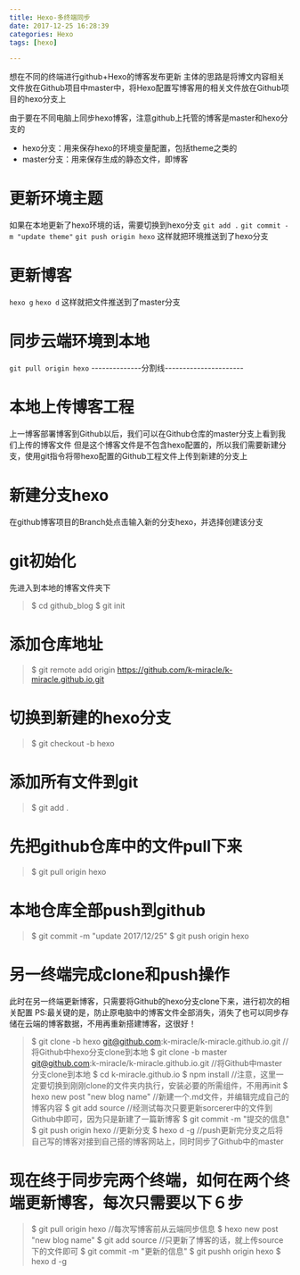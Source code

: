 ```yaml
---
title: Hexo-多终端同步
date: 2017-12-25 16:28:39
categories: Hexo
tags: [hexo]

---
```

想在不同的终端进行github+Hexo的博客发布更新
主体的思路是将博文内容相关文件放在Github项目中master中，将Hexo配置写博客用的相关文件放在Github项目的hexo分支上
<!--more-->

由于要在不同电脑上同步hexo博客，注意github上托管的博客是master和hexo分支的
* hexo分支：用来保存hexo的环境变量配置，包括theme之类的
* master分支：用来保存生成的静态文件，即博客

# 更新环境主题
如果在本地更新了hexo环境的话，需要切换到hexo分支
`git add .`
`git commit -m "update theme"`
`git push origin hexo`
这样就把环境推送到了hexo分支
# 更新博客
`hexo g`
`hexo d`
这样就把文件推送到了master分支
# 同步云端环境到本地
`git pull origin hexo`
--------------分割线----------------------
# 本地上传博客工程
上一博客部署博客到Github以后，我们可以在Github仓库的master分支上看到我们上传的博客文件
但是这个博客文件是不包含hexo配置的，所以我们需要新建分支，使用git指令将带hexo配置的Github工程文件上传到新建的分支上

# 新建分支hexo
在github博客项目的Branch处点击输入新的分支hexo，并选择创建该分支

# git初始化
先进入到本地的博客文件夹下
>$ cd github\_blog
>$ git init

# 添加仓库地址
>$ git remote add origin https://github.com/k-miracle/k-miracle.github.io.git

# 切换到新建的hexo分支
>$ git checkout -b hexo

# 添加所有文件到git
>$ git add .

# 先把github仓库中的文件pull下来
>$ git pull origin hexo 

# 本地仓库全部push到github
>$ git commit -m "update 2017/12/25"
>$ git push origin hexo

# 另一终端完成clone和push操作
此时在另一终端更新博客，只需要将Github的hexo分支clone下来，进行初次的相关配置
PS:最关键的是，防止原电脑中的博客文件全部消失，消失了也可以同步存储在云端的博客数据，不用再重新搭建博客，这很好！
>$ git clone -b hexo git@github.com:k-miracle/k-miracle.github.io.git  //将Github中hexo分支clone到本地
>$ git clone -b master git@github.com:k-miracle/k-miracle.github.io.git  //将Github中master分支clone到本地
>$ cd k-miracle.github.io
>$ npm install    //注意，这里一定要切换到刚刚clone的文件夹内执行，安装必要的所需组件，不用再init
>$ hexo new post "new blog name"   //新建一个.md文件，并编辑完成自己的博客内容
>$ git add source  //经测试每次只要更新sorcerer中的文件到Github中即可，因为只是新建了一篇新博客
>$ git commit -m "提交的信息"
>$ git push origin hexo  //更新分支
>$ hexo d -g   //push更新完分支之后将自己写的博客对接到自己搭的博客网站上，同时同步了Github中的master

# 现在终于同步完两个终端，如何在两个终端更新博客，每次只需要以下６步
>$ git pull origin hexo //每次写博客前从云端同步信息
>$ hexo new post "new blog name"
>$ git add source //只更新了博客的话，就上传source下的文件即可
>$ git commit -m "更新的信息"
>$ git pushh origin hexo
>$ hexo d -g
